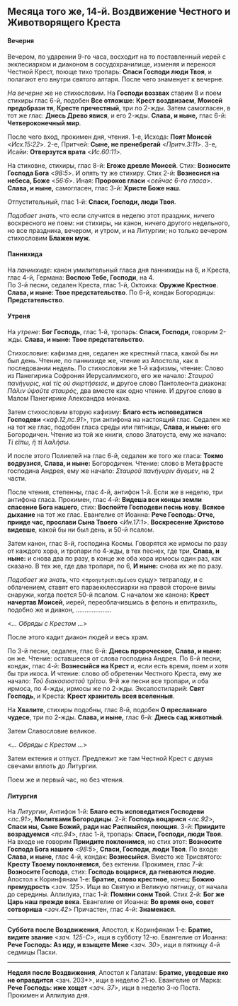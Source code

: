
## Месяца того же, 14-й. Воздвижение Честного и Животворящего Креста

#### Вечерня

Вечером, по ударении 9-го часа, восходит на то поставленный иерей с экклесиархом и диаконом 
в сосудохранилище, изменяя и перенося Честной Крест, поюще тихо тропарь: **Спаси Господи люди Твоя**, 
и полагают его внутри святого алтаря. После чего знаменует к вечерне.

*На вечерне* же не стихословим. На **Господи воззвах** ставим 8 и поем стихиры 
глас 6-й, подобен **Все отложше**: **Крест воздвизаем**, **Моисей предобрази тя**, **Кресте пречестный**, 
три по 2-жды. Затем самогласен, в тот же глас: **Днесь Древо явися**, и его 2-жды.
**Слава, и ныне,** глас 6-й: **Четвероконечный мир**.

После чего вход, прокимен дня, чтения. 1-е, Исхода: **Поят Моисей** <*Исх.15:22*>. 
2-е, Притчей: **Сыне, не пренебрегай** <*Притч.3:11*>. 3-е, Исайи: **Отверзутся врата** <*Ис.60:11*>.

На стиховне, стихиры, глас 8-й: **Егоже древле Моисей**. Стих: **Возносите Господа Бога** <*98:5*>.
И опять ту же стихиру. Стих 2-й: **Вознесися на небеса, Боже** <*56:6*>. 
Иная: **Пророков гласи** <*сейчас 6-го гласа*>. 
**Слава, и ныне,** самогласен, глас 3-й: **Христе Боже наш**.

Отпустительный, глас 1-й: **Спаси, Господи, люди Твоя**.

*Подобает знать*, что если случится в неделю этот праздник, ничего воскресного не поем: 
ни стихиры, ни канон, ничего другого недельного, но все праздника, вечером, и утром, 
и на Литургии; но только вечером стихословим **Блажен муж**.  

#### Паннихида

На *паннихиде*: канон умилительный гласа дня паннихиды на 6, и Креста, глас 4-й, Германа: 
**Воспою Тебе, Господи**, на 4.  
По 3-й песни, седален Креста, глас 1-й, Октоиха: **Оружие Крестное**. **Слава, и ныне: 
Твое предстательство**. 
По 6-й, кондак Богородицы: **Предстательство**.

#### Утреня

На *утрене*: **Бог Господь**, глас 1-й, тропарь: **Спаси, Господи**, говорим 2-жды. 
**Слава, и ныне: Твое предстательство**.
  
Стихословие: кафизма дня, седален же крестный гласа, какой бы ни был день. 
Чтение, по паннихиде же, чтение из Апостола, как в последовании недель. 
По стихословии же 1-й кафизмы, чтение: Слово из Панегирика Софрония Иерусалимского, 
его же начало: *Σταυροῦ πανήγυρις, καὶ τίς οὐ σκιρτήσεισε*, и другое слово Пантолеонта 
диакона: *Πάλιν ὑψοῦτε σταυρός*, два вместе как одно чтение. И другое слово в 
Малом Панегирике Александра монаха.
 
Затем стихословим вторую кафизму: **Благо есть исповедатися Господеви** <*каф.12,пс.91*>, 
три антифона на настоящий глас. Седален же на тот же глас, подобен гласа среды или 
пятницы, **Слава, и ныне:** его Богородичен. Чтение из той же книги, слово Златоуста, ему 
же начало: *Τί εἴπω, ἢ τί λαλήσω*.
 
И после этого Полиелей на глас 6-й, седален же того же гласа: **Токмо водрузися**, 
**Слава, и ныне:** Богородичен. Чтение: слово в Метафрасте господина Андрея, ему же 
начало: *Σταυροῦ πανήγυριν ἄγομεν*, на 2 части. 

После чтения, степенны, глас 4-й, антифон 1-й. Если же в неделю, три антифона гласа. 
Прокимен, глас 4-й: **Видеша вси концы земли спасение Бога нашего**, 
стих: **Воспойте Господеви песнь нову**. **Всякое дыхание** на тот же глас. 
Евангелие от Иоанна: **Рече Господь: Отче, прииде час, прослави Сына Твоего** <*Ин.17:1*>. 
**Воскресение Христово видевше**, какой бы ни был день, и 50-й псалом. 

Затем канон, глас 8-й, господина Космы. Говорятся же ирмосы по разу от каждого хора, и 
тропари по 4-жды, в тех песнех, где три, **Слава, и ныне:** и снова два по разу, в конце же 
оба хора ирмосы один раз, как сказано. В тех же, где два тропаря, по 6, **И ныне:** снова 
их же по разу.

*Подобает же знать*, что <`προηυτρεπισμένου` сущу> тетраподу, и с облачением,
ставят его параекклессиархи на правой стороне вимы снаружи, когда поется 50-й псалом. 
С началом же канона: **Крест начертав Моисей**, иерей, переоблачившись в фелонь и 
епитрахиль, подобно же и диакон, ....................

<*... Обряды с Крестом ...*>

После этого кадит диакон людей и весь храм. 

По 3-й песни, седален, глас 6-й: **Днесь пророческое**, **Слава, и ныне:** он же. 
Чтение: оставшееся от слова господина Андрея. По 6-й песни, кондак, глас 4-й: 
**Вознесыйся на Крест** и, если есть время, поем и хотя бы три икоса. 
И чтение: слово об обретении Честного Креста, ему же начало: *Τοῦ διακοσιοστοῦ τρίτου*. 
9-й же песни все тропари, и оба ирмоса, по 4-жды, ирмосы же по 2-жды. 
Эксапостиларий: **Свят Господь**, и Креста: **Крест хранитель всея вселенныя**. 

На **Хвалите**, стихиры подобны, глас 8-й, подобен **О преславнаго чудесе**, три по 2-жды. 
**Слава, и ныне,** глас 6-й: **Днесь сад животный**.

Затем Славословие великое.

<*... Обряды с Крестом ...*>

Затем ектения и отпуст. Предлежит же там Честной Крест с двумя свечами вплоть до Литургии.

Поем же и первый час, но без чтения.

#### Литургия

На *Литургии*, Антифон 1-й: **Благо есть исповедатися Господеви**  <*пс.91*>, **Молитвами Богородицы**. 
2-й: **Господь воцарися** <*пс.92*>, **Спаси ны, Сыне Божий, ради нас Распныйся, поющия**. 
3-й: **Приидите возрадуемся** <*пс.94*>, глас 1-й, тропарь: **Спаси, Господи, люди Твоя**. 
На входе не говорим **Приидите поклонимся**, но стих этот: **Возносите Господа Бога нашего** <*98:5*>, 
**Спаси, Господи, люди Твоя**. По входе: **Слава, и ныне,** глас 4-й, кондак: **Вознесыйся**. 
Вместо же Трисвятого: **Кресту Твоему поклоняемся**, без ектении. 
Прокимен, глас 7-й: **Возносите Господа**, стих: **Господь воцарися, да гневаются людие**.  
Апостол к Коринфянам 1-е: **Братие, слово крестное**, конец: **Божию премудрость** <*зач. 125*>. 
Ищи во Святую и Великую пятницу, от начала до середины. 
Аллилуиа, глас 1-й: **Помяни сонм Твой**. Стих 2-й: **Бог же Царь наш прежде века**. 
Евангелие от Иоанна: **Во время оно, совет сотвориша** <*зач.42*> 
Причастен, глас 4-й: **Знаменася**.

---

**Суббота после Воздвижения**, Апостол, к Коринфянам 1-е: **Братие, видите звание** <*зач. 125-C*>, 
ищи в субботу 12-ю. Евангелие от Иоанна: **Рече Господь: Аз иду, и взыщете Мене** <*зач. 30*>, 
ищи в пятницу 4-й седмицы Пасхи.

--- 

**Неделя после Воздвижения**, Апостол к Галатам: **Братие, уведевше яко не оправдится** <зач. 203*>, 
ищи в неделю 21-ю. Евангелие от Марка: **Рече Господь: иже хощет** <*зач. 37*>, ищи в неделю 3-ю Поста. 
Прокимен и Аллилуиа дня.
